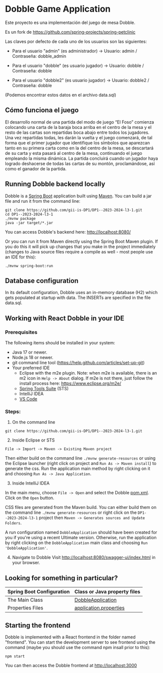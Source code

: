 # Dobble Game Application
Este proyecto es una implementación del juego de mesa Dobble.

Es un fork de https://github.com/spring-projects/spring-petclinic 

Las claves por defecto de cada uno de los usuarios son las siguientes: 

- Para el usuario "admin" (es administrador) →  Usuario: admin / Contraseña: dobble_admin

- Para el usuario "dobble" (es usuario jugador) → Usuario: dobble / Contraseña: dobble

- Para el usuario "dobble2" (es usuario jugador) →  Usuario: dobble2 / Contraseña: dobble

(Podemos encontrar estos datos en el archivo data.sql)


## Cómo funciona el juego
El desarrollo normal de una partida del modo de juego “El Foso” comienza colocando una carta de la baraja boca arriba en el centro de la mesa y el resto de las cartas son repartidas boca abajo entre todos los jugadores. Una vez repartidas todas, les darán la vuelta y el juego comenzará, de tal forma que el primer jugador que identifique los símbolos que aparezcan tanto en su primera carta como en la del centro de la mesa, se descartará de su carta y esta pasará al centro de la mesa, continuando el juego empleando la misma dinámica. La partida concluirá cuando un jugador haya logrado deshacerse de todas las cartas de su montón, proclamándose, así como el ganador de la partida. 

## Running Dobble backend locally
Dobble is a [Spring Boot](https://spring.io/guides/gs/spring-boot) application built using [Maven](https://spring.io/guides/gs/maven/). You can build a jar file and run it from the command line:


```
git clone https://github.com/gii-is-DP1/DP1--2023-2024-l3-1.git
cd DP1--2023-2024-l3-1
./mvnw package
java -jar target/*.jar
```

You can access Dobble's backend here: [http://localhost:8080/](http://localhost:8080/swagger-ui/index.html)



Or you can run it from Maven directly using the Spring Boot Maven plugin. If you do this it will pick up changes that you make in the project immediately (changes to Java source files require a compile as well - most people use an IDE for this):

```
./mvnw spring-boot:run
```
## Database configuration

In its default configuration, Dobble uses an in-memory database (H2) which
gets populated at startup with data. The INSERTs are specified in the file data.sql.

## Working with React Dobble in your IDE

### Prerequisites
The following items should be installed in your system:
* Java 17 or newer.
* Node.js 18 or newer.
* git command line tool (https://help.github.com/articles/set-up-git)
* Your preferred IDE 
  * Eclipse with the m2e plugin. Note: when m2e is available, there is an m2 icon in `Help -> About` dialog. If m2e is
  not there, just follow the install process here: https://www.eclipse.org/m2e/
  * [Spring Tools Suite](https://spring.io/tools) (STS)
  * IntelliJ IDEA
  * [VS Code](https://code.visualstudio.com)

### Steps:

1) On the command line
```
git clone https://github.com/gii-is-DP1/DP1--2023-2024-l3-1.git
```
2) Inside Eclipse or STS
```
File -> Import -> Maven -> Existing Maven project
```

Then either build on the command line `./mvnw generate-resources` or using the Eclipse launcher (right click on project and `Run As -> Maven install`) to generate the css. Run the application main method by right clicking on it and choosing `Run As -> Java Application`.

3) Inside IntelliJ IDEA

In the main menu, choose `File -> Open` and select the Dobble [pom.xml](pom.xml). Click on the `Open` button.

CSS files are generated from the Maven build. You can either build them on the command line `./mvnw generate-resources`
or right click on the `DP1--2023-2024-l3-1` project then `Maven -> Generates sources and Update Folders`.

A run configuration named `DobbleApplication` should have been created for you if you're using a recent Ultimate
version. Otherwise, run the application by right clicking on the `DobbleApplication` main class and choosing
`Run 'DobbleApplication'`.

4) Navigate to Dobble
Visit [http://localhost:8080/swagger-ui/index.html](http://localhost:8080/swagger-ui/index.html) in your browser.


## Looking for something in particular?

|Spring Boot Configuration | Class or Java property files  |
|--------------------------|---|
|The Main Class | [DobbleApplication](https://github.com/gii-is-DP1/DP1--2023-2024-l3-1/blob/main/src/main/java/com/dobble/DobbleApplication.java) |
|Properties Files | [application.properties](https://github.com/gii-is-DP1/DP1--2023-2024-l3-1/blob/main/src/main/resources/application.properties) |


## Starting the frontend

Dobble is implemented with a React frontend in the folder named "frontend".
You can start the development server to see frontend using the command (maybe you should use the command npm insall prior to this):
```
npm start
```
You can then access the Dobble frontend at [http://localhost:3000](http://localhost:3000)
